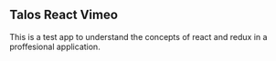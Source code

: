 ## Talos React Vimeo
This is a test app to understand the concepts of react and redux in a proffesional application.


